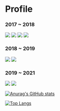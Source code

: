 # Profile
### 2017 ~ 2018

![](https://img.shields.io/badge/-C++-brightgreen?logo=C%2B%2B&logoColor=white&style=for-the-badge&color=00599C)
![](https://img.shields.io/badge/-MFC-brightgreen?logo=C%2B%2B&logoColor=white&style=for-the-badge&color=00599C)
![](https://img.shields.io/badge/-Windows%20CE-brightgreen?logo=windows%2095&logoColor=white&style=for-the-badge&color=00599C)
![](https://img.shields.io/badge/-C%23-brightgreen?logo=C%20Sharp&logoColor=white&style=for-the-badge&color=239120)

### 2018 ~ 2019

![](https://img.shields.io/badge/-Swift-brightgreen?logo=swift&logoColor=white&style=for-the-badge&color=FA7343)
![](https://img.shields.io/badge/-macOS-brightgreen?logo=macos&logoColor=white&style=for-the-badge&color=000000)

### 2019 ~ 2021
![](https://img.shields.io/badge/-Swift-brightgreen?logo=swift&logoColor=white&style=for-the-badge&color=FA7343)
![](https://img.shields.io/badge/%20-RxSwift-brightgreen?logo=swift&logoColor=white&style=for-the-badge&color=B7178C)

[![Anurag's GitHub stats](https://github-readme-stats.vercel.app/api?username=herohjk)](https://github.com/anuraghazra/github-readme-stats)

[![Top Langs](https://github-readme-stats.vercel.app/api/top-langs/?username=herohjk&layout=compact)](https://github.com/anuraghazra/github-readme-stats)
